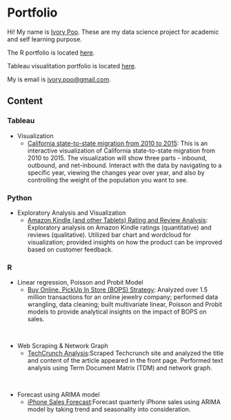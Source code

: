 
# Portfolio

Hi! My name is [Ivory Poo](https://www.linkedin.com/in/ivorypoo/). These are my data science project for academic and self learning purpose.

The R portfolio is located [here](http://rpubs.com/ivorypoo).

Tableau visualitation portfolio is located [here](https://public.tableau.com/profile/ivory.poo#!/).

My is email is [ivory.poo@gmail.com](ivory.poo@gmail.com).
## Content
### Tableau
  * Visualization
    + [California state-to-state migration from 2010 to 2015](https://public.tableau.com/profile/ivory.poo#!/vizhome/CaliforniaState-to-StateMigration/CaliforniaInterstateMigrationfrom2000to2015): This is an interactive visualization of California state-to-state migration from 2010 to 2015. The visualization will show three parts - inbound, outbound, and net-inbound. Interact with the data by navigating to a specific year, viewing the changes year over year, and also by controlling the weight of the population you want to see. 

### Python
  * Exploratory Analysis and Visualization
    + [Amazon Kindle (and other Tablets) Rating and Review Analysis](https://github.com/ivorypoo/AmazonTabletReviewAnalysis/blob/master/Project_Ivory_Poo.ipynb): Exploratory analysis on Amazon Kindle ratings (quantitative) and reviews (qualitative). Utilized bar chart and wordcloud for visualization; provided insights on how the product can be improved based on customer feedback.

### R
  * Linear regression, Poisson and Probit Model
    + [Buy Online, PickUp In Store (BOPS) Strategy](https://github.com/ivorypoo/AmazonTabletReviewAnalysis/blob/master/Project_Ivory_Poo.ipynb): Analyzed over 1.5 million transactions for an online jewelry company; performed data wrangling, data cleaning; built multivariate linear, Poisson and Probit models to provide analytical insights on the impact of BOPS on sales.

<br/>

  * Web Scraping & Network Graph
    + [TechCrunch Analysis](http://rpubs.com/ivorypoo/techcrunchanalysis):Scraped Techcrunch site and analyzed the title and content of the article appeared in the front page. Performed text analysis using Term Document Matrix (TDM) and network graph.

<br/>

  * Forecast using ARIMA model
    + [iPhone Sales Forecast](http://rpubs.com/ivorypoo/forecastiphonesales):Forecast quarterly iPhone sales using ARIMA model by taking trend and seasonality into consideration.






